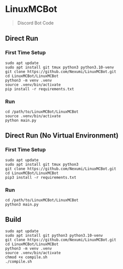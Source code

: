 # LinuxMCBot
> Discord Bot Code

## Direct Run
### First Time Setup
```
sudo apt update
sudo apt install git tmux python3 python3.10-venv
git clone https://github.com/Nexumi/LinuxMCBot.git
cd LinuxMCBot/LinuxMCBot
python3 -m venv .venv
source .venv/bin/activate
pip install -r requirements.txt
```

### Run
```
cd /path/to/LinuxMCBot/LinuxMCBot
source .venv/bin/activate
python main.py
```

## Direct Run (No Virtual Environment)
### First Time Setup
```
sudo apt update
sudo apt install git tmux python3
git clone https://github.com/Nexumi/LinuxMCBot.git
cd LinuxMCBot/LinuxMCBot
pip3 install -r requirements.txt
```

### Run
```
cd /path/to/LinuxMCBot/LinuxMCBot
python3 main.py
```

## Build
```
sudo apt update
sudo apt install git python3 python3.10-venv
git clone https://github.com/Nexumi/LinuxMCBot.git
cd LinuxMCBot/LinuxMCBot
python3 -m venv .venv
source .venv/bin/activate
chmod +x compile.sh
./compile.sh
```